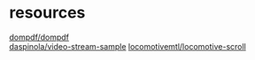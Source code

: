 # resources

[dompdf/dompdf](https://github.com/dompdf/dompdf)<br>
[daspinola/video-stream-sample](https://github.com/daspinola/video-stream-sample)
[locomotivemtl/locomotive-scroll](https://github.com/locomotivemtl/locomotive-scroll/)
